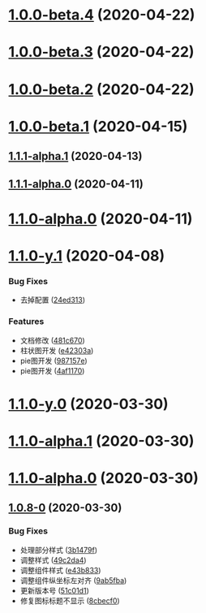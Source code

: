 # [1.0.0-beta.4](http://git.tanzk.cn/frontend/teaching/tz-chart/compare/v1.0.0-beta.3...v1.0.0-beta.4) (2020-04-22)



# [1.0.0-beta.3](http://git.tanzk.cn/frontend/teaching/tz-chart/compare/v1.0.0-beta.2...v1.0.0-beta.3) (2020-04-22)



# [1.0.0-beta.2](http://git.tanzk.cn/frontend/teaching/tz-chart/compare/v1.0.0-beta.1...v1.0.0-beta.2) (2020-04-22)



# [1.0.0-beta.1](http://git.tanzk.cn/frontend/teaching/tz-chart/compare/v1.1.1-alpha.1...v1.0.0-beta.1) (2020-04-15)



## [1.1.1-alpha.1](http://git.tanzk.cn/frontend/teaching/tz-chart/compare/v1.1.1-alpha.0...v1.1.1-alpha.1) (2020-04-13)



## [1.1.1-alpha.0](http://git.tanzk.cn/frontend/teaching/tz-chart/compare/v1.1.0-y.1...v1.1.1-alpha.0) (2020-04-11)



# [1.1.0-alpha.0](http://git.tanzk.cn/frontend/teaching/tz-chart/compare/v1.1.0-y.1...v1.1.0-alpha.0) (2020-04-11)



# [1.1.0-y.1](http://git.tanzk.cn/frontend/teaching/tz-chart/compare/v1.1.0-y.0...v1.1.0-y.1) (2020-04-08)


### Bug Fixes

* 去掉配置 ([24ed313](http://git.tanzk.cn/frontend/teaching/tz-chart/commits/24ed313ec26e902973bb38267b4dc607f9f64bc2))


### Features

* 文档修改 ([481c670](http://git.tanzk.cn/frontend/teaching/tz-chart/commits/481c67019d9ab9212e29072c15e9b513bf9d3705))
* 柱状图开发 ([e42303a](http://git.tanzk.cn/frontend/teaching/tz-chart/commits/e42303ac4bb4ded724b833ae8487a315da472767))
* pie图开发 ([987157e](http://git.tanzk.cn/frontend/teaching/tz-chart/commits/987157efdd5dcd68098ed744cd66c13c2cdb7378))
* pie图开发 ([4af1170](http://git.tanzk.cn/frontend/teaching/tz-chart/commits/4af1170b0b93e8cb47f5ccf2354ae02ac13ef4d1))



# [1.1.0-y.0](https://github.com/ElemeFE/v-charts/compare/v1.1.0-alpha.1...v1.1.0-y.0) (2020-03-30)



# [1.1.0-alpha.1](https://github.com/ElemeFE/v-charts/compare/v1.1.0-alpha.0...v1.1.0-alpha.1) (2020-03-30)



# [1.1.0-alpha.0](https://github.com/ElemeFE/v-charts/compare/v1.0.8-0...v1.1.0-alpha.0) (2020-03-30)



## [1.0.8-0](https://github.com/ElemeFE/v-charts/compare/e43b83383b8b9f6ffde400b1b116fd250fb27219...v1.0.8-0) (2020-03-30)


### Bug Fixes

* 处理部分样式 ([3b1479f](https://github.com/ElemeFE/v-charts/commit/3b1479ffe766a208338d9cbefd4835f99ec09121))
* 调整样式 ([49c2da4](https://github.com/ElemeFE/v-charts/commit/49c2da41274cb7f183eb9350dccf7021ef0a438e))
* 调整组件样式 ([e43b833](https://github.com/ElemeFE/v-charts/commit/e43b83383b8b9f6ffde400b1b116fd250fb27219))
* 调整组件纵坐标左对齐 ([9ab5fba](https://github.com/ElemeFE/v-charts/commit/9ab5fba0b14f7d0aa249c7e031912916cfdd02b0))
* 更新版本号 ([51c01d1](https://github.com/ElemeFE/v-charts/commit/51c01d1fbeb0a61c3a2ed65eae4a2ab1be453ab6))
* 修复图标标题不显示 ([8cbecf0](https://github.com/ElemeFE/v-charts/commit/8cbecf03d30dd2e4e1c88816dc417e0f21126bc9))



